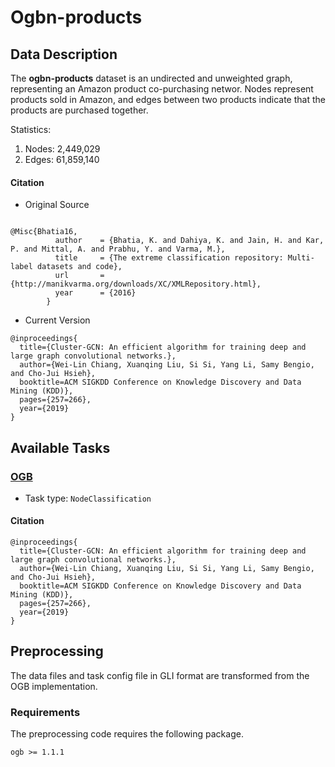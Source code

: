 # Ogbn-products
## Data Description


The **ogbn-products** dataset is an undirected and unweighted graph, representing an Amazon product co-purchasing networ. Nodes represent products sold in Amazon, and edges between two products indicate that the products are purchased together. 



Statistics:
1. Nodes: 2,449,029
2. Edges: 61,859,140


#### Citation
- Original Source
```

@Misc{Bhatia16,
          author    = {Bhatia, K. and Dahiya, K. and Jain, H. and Kar, P. and Mittal, A. and Prabhu, Y. and Varma, M.},
          title     = {The extreme classification repository: Multi-label datasets and code},
          url       = {http://manikvarma.org/downloads/XC/XMLRepository.html},
          year      = {2016}
        }
```
- Current Version
```
@inproceedings{
  title={Cluster-GCN: An efficient algorithm for training deep and large graph convolutional networks.},
  author={Wei-Lin Chiang, Xuanqing Liu, Si Si, Yang Li, Samy Bengio, and Cho-Jui Hsieh},
  booktitle=ACM SIGKDD Conference on Knowledge Discovery and Data Mining (KDD)},
  pages={257=266},
  year={2019}
}
```

## Available Tasks
### [OGB](https://ogb.stanford.edu/docs/nodeprop/)
- Task type: `NodeClassification`

#### Citation
```
@inproceedings{
  title={Cluster-GCN: An efficient algorithm for training deep and large graph convolutional networks.},
  author={Wei-Lin Chiang, Xuanqing Liu, Si Si, Yang Li, Samy Bengio, and Cho-Jui Hsieh},
  booktitle=ACM SIGKDD Conference on Knowledge Discovery and Data Mining (KDD)},
  pages={257=266},
  year={2019}
}
```

## Preprocessing
The data files and task config file in GLI format are transformed from the OGB implementation. 

### Requirements
The preprocessing code requires the following package.
```
ogb >= 1.1.1
```